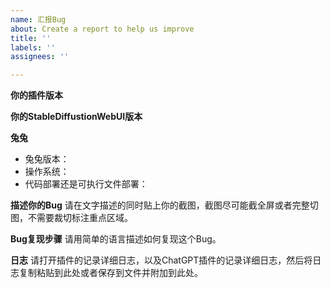 ```yaml
---
name: 汇报Bug
about: Create a report to help us improve
title: ''
labels: ''
assignees: ''

---
```


**你的插件版本**

**你的StableDiffustionWebUI版本**

**兔兔**
 - 兔兔版本：
 - 操作系统：
 - 代码部署还是可执行文件部署：


**描述你的Bug**
请在文字描述的同时贴上你的截图，截图尽可能截全屏或者完整切图，不需要裁切标注重点区域。

**Bug复现步骤**
请用简单的语言描述如何复现这个Bug。


**日志**
请打开插件的记录详细日志，以及ChatGPT插件的记录详细日志，然后将日志复制粘贴到此处或者保存到文件并附加到此处。
